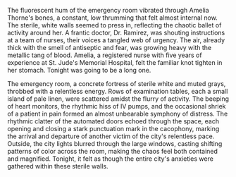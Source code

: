 The fluorescent hum of the emergency room vibrated through Amelia Thorne's bones, a constant, low thrumming that felt almost internal now.  The sterile, white walls seemed to press in, reflecting the chaotic ballet of activity around her.  A frantic doctor, Dr. Ramirez, was shouting instructions at a team of nurses, their voices a tangled web of urgency.  The air, already thick with the smell of antiseptic and fear, was growing heavy with the metallic tang of blood.  Amelia, a registered nurse with five years of experience at St. Jude's Memorial Hospital, felt the familiar knot tighten in her stomach.  Tonight was going to be a long one.

The emergency room, a concrete fortress of sterile white and muted grays, throbbed with a relentless energy.  Rows of examination tables, each a small island of pale linen, were scattered amidst the flurry of activity.  The beeping of heart monitors, the rhythmic hiss of IV pumps, and the occasional shriek of a patient in pain formed an almost unbearable symphony of distress.  The rhythmic clatter of the automated doors echoed through the space, each opening and closing a stark punctuation mark in the cacophony, marking the arrival and departure of another victim of the city's relentless pace.  Outside, the city lights blurred through the large windows, casting shifting patterns of color across the room, making the chaos feel both contained and magnified.  Tonight, it felt as though the entire city's anxieties were gathered within these sterile walls.
